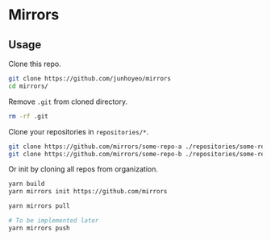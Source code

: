 # Mirrors

## Usage

Clone this repo.

```bash
git clone https://github.com/junhoyeo/mirrors
cd mirrors/
```

Remove `.git` from cloned directory.

```bash
rm -rf .git
```

Clone your repositories in `repositories/*`.

```bash
git clone https://github.com/mirrors/some-repo-a ./repositories/some-repo-a
git clone https://github.com/mirrors/some-repo-b ./repositories/some-repo-b
```

Or init by cloning all repos from organization.

```bash
yarn build
yarn mirrors init https://github.com/mirrors
```

```bash
yarn mirrors pull

# To be implemented later
yarn mirrors push
```
